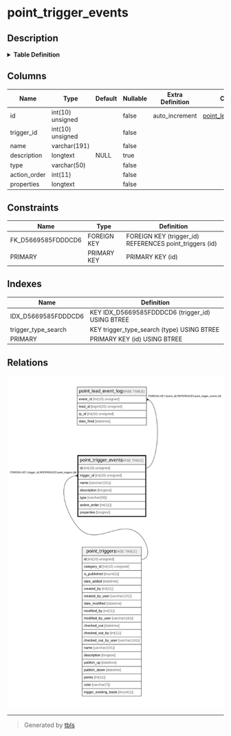 # point_trigger_events

## Description

<details>
<summary><strong>Table Definition</strong></summary>

```sql
CREATE TABLE `point_trigger_events` (
  `id` int(10) unsigned NOT NULL AUTO_INCREMENT,
  `trigger_id` int(10) unsigned NOT NULL,
  `name` varchar(191) COLLATE utf8mb4_unicode_ci NOT NULL,
  `description` longtext COLLATE utf8mb4_unicode_ci DEFAULT NULL,
  `type` varchar(50) COLLATE utf8mb4_unicode_ci NOT NULL,
  `action_order` int(11) NOT NULL,
  `properties` longtext COLLATE utf8mb4_unicode_ci NOT NULL COMMENT '(DC2Type:array)',
  PRIMARY KEY (`id`),
  KEY `IDX_D5669585FDDDCD6` (`trigger_id`),
  KEY `trigger_type_search` (`type`),
  CONSTRAINT `FK_D5669585FDDDCD6` FOREIGN KEY (`trigger_id`) REFERENCES `point_triggers` (`id`) ON DELETE CASCADE
) ENGINE=InnoDB DEFAULT CHARSET=utf8mb4 COLLATE=utf8mb4_unicode_ci ROW_FORMAT=DYNAMIC
```

</details>

## Columns

| Name | Type | Default | Nullable | Extra Definition | Children | Parents | Comment |
| ---- | ---- | ------- | -------- | --------------- | -------- | ------- | ------- |
| id | int(10) unsigned |  | false | auto_increment | [point_lead_event_log](point_lead_event_log.md) |  |  |
| trigger_id | int(10) unsigned |  | false |  |  | [point_triggers](point_triggers.md) |  |
| name | varchar(191) |  | false |  |  |  |  |
| description | longtext | NULL | true |  |  |  |  |
| type | varchar(50) |  | false |  |  |  |  |
| action_order | int(11) |  | false |  |  |  |  |
| properties | longtext |  | false |  |  |  | (DC2Type:array) |

## Constraints

| Name | Type | Definition |
| ---- | ---- | ---------- |
| FK_D5669585FDDDCD6 | FOREIGN KEY | FOREIGN KEY (trigger_id) REFERENCES point_triggers (id) |
| PRIMARY | PRIMARY KEY | PRIMARY KEY (id) |

## Indexes

| Name | Definition |
| ---- | ---------- |
| IDX_D5669585FDDDCD6 | KEY IDX_D5669585FDDDCD6 (trigger_id) USING BTREE |
| trigger_type_search | KEY trigger_type_search (type) USING BTREE |
| PRIMARY | PRIMARY KEY (id) USING BTREE |

## Relations

![er](point_trigger_events.svg)

---

> Generated by [tbls](https://github.com/k1LoW/tbls)
